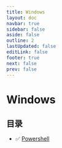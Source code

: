 ```yaml
---
title: Windows
layout: doc
navbar: true
sidebar: false
aside: false
outline: 2
lastUpdated: false
editLink: false
footer: true
next: false
prev: false
---
```


# Windows

## 目录

- ✅ [Powershell](/os/windows/powershell)